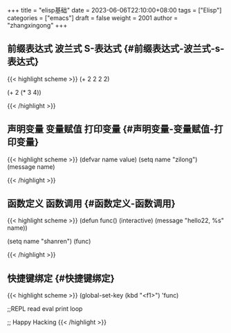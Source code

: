 +++
title = "elisp基础"
date = 2023-06-06T22:10:00+08:00
tags = ["Elisp"]
categories = ["emacs"]
draft = false
weight = 2001
author = "zhangxingong"
+++

## 前缀表达式 波兰式 S-表达式 {#前缀表达式-波兰式-s-表达式}
 {{< highlight scheme >}}
(+ 2 2 2 2)

(+ 2 (\* 3 4))

 {{< /highlight >}}
## 声明变量 变量赋值 打印变量 {#声明变量-变量赋值-打印变量}
 {{< highlight scheme >}}
(defvar name value)
(setq name "zilong")
(message name)

  {{< /highlight >}}
## 函数定义 函数调用 {#函数定义-函数调用}
 {{< highlight scheme >}}
(defun func()
(interactive)
(message "hello22, %s" name))

(setq name "shanren")
(func)

 {{< /highlight >}}
## 快捷键绑定 {#快捷键绑定}
 {{< highlight scheme >}}
(global-set-key (kbd "&lt;f1&gt;") 'func)

;;REPL read eval print loop

;;  Happy Hacking
 {{< /highlight >}}
